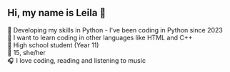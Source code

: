 ## Hi, my name is Leila 👋

👾 Developing my skills in Python - I've been coding in Python since 2023 <br/>
🌱 I want to learn coding in other languages like HTML and C++ <br/>
🏫 High school student (Year 11) <br/>
💫 15, she/her <br/>
🎧 I love coding, reading and listening to music

<!--
**Leila55555/Leila55555** is a ✨ _special_ ✨ repository because its `README.md` (this file) appears on your GitHub profile.

Here are some ideas to get you started:

- 🔭 I’m currently working on ...
- 🌱 I’m currently learning ...
- 👯 I’m looking to collaborate on ...
- 🤔 I’m looking for help with ...
- 💬 Ask me about ...
- 📫 How to reach me: ...
- 😄 Pronouns: ...
- ⚡ Fun fact: ...
-->
